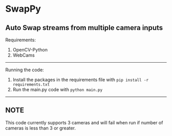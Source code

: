 # SwapPy
Auto Swap streams from multiple camera inputs
---
Requirements:
1. OpenCV-Python
2. WebCams
--- 
Running the code:
1. Install the packages in the requirements file with ``` pip install -r requirements.txt ```
2. Run the main.py code with ``` python main.py ```
--- 
## NOTE
This code currently supports 3 cameras and will fail when run if number of cameras is less than 3 or greater.
